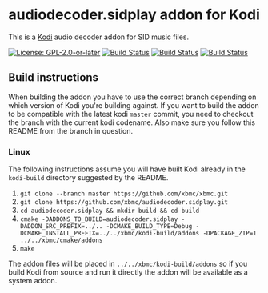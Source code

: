 # audiodecoder.sidplay addon for Kodi

This is a [Kodi](https://kodi.tv) audio decoder addon for SID music files.

[![License: GPL-2.0-or-later](https://img.shields.io/badge/License-GPL%20v2+-blue.svg)](LICENSE.md)
[![Build Status](https://travis-ci.org/xbmc/audiodecoder.sidplay.svg?branch=Matrix)](https://travis-ci.org/xbmc/audiodecoder.sidplay/branches)
[![Build Status](https://dev.azure.com/teamkodi/binary-addons/_apis/build/status/xbmc.audiodecoder.sidplay?branchName=Matrix)](https://dev.azure.com/teamkodi/binary-addons/_build/latest?definitionId=13&branchName=Matrix)
[![Build Status](https://jenkins.kodi.tv/view/Addons/job/xbmc/job/audiodecoder.sidplay/job/Matrix/badge/icon)](https://jenkins.kodi.tv/blue/organizations/jenkins/xbmc%2Faudiodecoder.sidplay/branches/)
<!--- [![Build Status](https://ci.appveyor.com/api/projects/status/github/xbmc/audiodecoder.sidplay?branch=Matrix&svg=true)](https://ci.appveyor.com/project/xbmc/audiodecoder-sidplay?branch=Matrix) -->

## Build instructions

When building the addon you have to use the correct branch depending on which version of Kodi you're building against. 
If you want to build the addon to be compatible with the latest kodi `master` commit, you need to checkout the branch with the current kodi codename.
Also make sure you follow this README from the branch in question.

### Linux

The following instructions assume you will have built Kodi already in the `kodi-build` directory 
suggested by the README.

1. `git clone --branch master https://github.com/xbmc/xbmc.git`
2. `git clone https://github.com/xbmc/audiodecoder.sidplay.git`
3. `cd audiodecoder.sidplay && mkdir build && cd build`
4. `cmake -DADDONS_TO_BUILD=audiodecoder.sidplay -DADDON_SRC_PREFIX=../.. -DCMAKE_BUILD_TYPE=Debug -DCMAKE_INSTALL_PREFIX=../../xbmc/kodi-build/addons -DPACKAGE_ZIP=1 ../../xbmc/cmake/addons`
5. `make`

The addon files will be placed in `../../xbmc/kodi-build/addons` so if you build Kodi from source and run it directly 
the addon will be available as a system addon.
